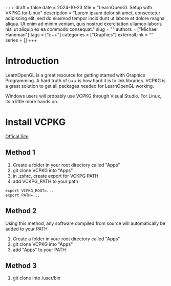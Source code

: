 +++ 
draft = false
date = 2024-10-23
title = "LearnOpenGL Setup with VKPKG for Linux"
description = "Lorem ipsum dolor sit amet, consectetur adipiscing elit, sed do eiusmod tempor incididunt ut labore et dolore magna aliqua. Ut enim ad minim veniam, quis nostrud exercitation ullamco laboris nisi ut aliquip ex ea commodo consequat."
slug = ""
authors = ["Michael Haneman"]
tags = ["c++"]
categories = ["Graphics"]
externalLink = ""
series = []
+++

# Introduction

LearnOpenGL is a great resource for getting started with Graphics Programming.
A hard truth of c++ is how hard it is to link libraries.
VCPKG is a great solution to get all packages needed for LearnOpenGL working.

Windows users will probably use VCPKG through Visual Studio. For Linux, its a little more hands on.

# Install VCPKG

[Offical Site](https://google.com)

## Method 1

1. Create a folder in your root directory called "Apps"
2. git clone VCPKG into "Apps"
3. in .zshrc, create export for VCKPG PATH
4. add VCKPG_PATH to your path

```
export VCPKG_ROOT=...
export PATH=...
```

## Method 2

Using this method, any software compiled from source will automatically be added to your PATH

1. Create a folder in your root directory called "Apps"
2. git clone VCPKG into "Apps"
3. add "Apps" to your PATH

## Method 3

1. git clone into /user/bin
